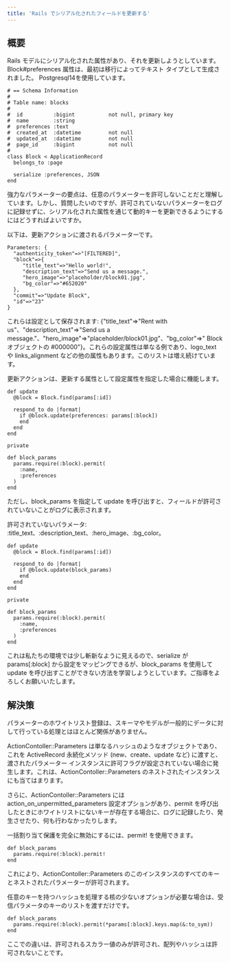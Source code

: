 ```yaml
---
title: 'Rails でシリアル化されたフィールドを更新する'
---
```


## 概要
Rails モデルにシリアル化された属性があり、それを更新しようとしています。 Block#preferences 属性は、最初は移行によってテキスト タイプとして生成されました。 Postgresql14を使用しています。

```
# == Schema Information
#
# Table name: blocks
#
#  id          :bigint           not null, primary key
#  name        :string
#  preferences :text
#  created_at  :datetime         not null
#  updated_at  :datetime         not null
#  page_id     :bigint           not null
#
class Block < ApplicationRecord
  belongs_to :page

  serialize :preferences, JSON
end

```
強力なパラメーターの要点は、任意のパラメーターを許可しないことだと理解しています。しかし、質問したいのですが、許可されていないパラメーターをログに記録せずに、シリアル化された属性を通じて動的キーを更新できるようにするにはどうすればよいですか。

以下は、更新アクションに渡されるパラメーターです。

```
Parameters: {
  "authenticity_token"=>"[FILTERED]", 
  "block"=>{
     "title_text"=>"Hello world!", 
     "description_text"=>"Send us a message.",
     "hero_image"=>"placeholder/block01.jpg",
     "bg_color"=>"#652020"
  },
  "commit"=>"Update Block",
  "id"=>"23"
}

```
これらは設定として保存されます: {"title_text"=>"Rent with us"、"description_text"=>"Send us a message."、"hero_image"=>"placeholder/block01.jpg"、"bg_color"=>" Block オブジェクトの #000000"}。これらの設定属性は単なる例であり、logo_text や links_alignment などの他の属性もあります。このリストは増え続けています。

更新アクションは、更新する属性として設定属性を指定した場合に機能します。

```
def update
  @block = Block.find(params[:id])

  respond_to do |format|
    if @block.update(preferences: params[:block])
    end
  end
end

private

def block_params
  params.require(:block).permit(
    :name,
    :preferences
  )
end

```
ただし、block_params を指定して update を呼び出すと、フィールドが許可されていないことがログに表示されます。

許可されていないパラメータ: :title_text、:description_text、:hero_image、:bg_color。

```
def update
  @block = Block.find(params[:id])

  respond_to do |format|
    if @block.update(block_params)
    end
  end
end

private

def block_params
  params.require(:block).permit(
    :name,
    :preferences
  )
end

```
これは私たちの環境では少し斬新なように見えるので、serialize が params[:block] から設定をマッピングできるが、block_params を使用して update を呼び出すことができない方法を学習しようとしています。ご指導をよろしくお願いいたします。

## 解決策
パラメーターのホワイトリスト登録は、スキーマやモデルが一般的にデータに対して行っている処理とはほとんど関係がありません。

ActionContoller::Parameters は単なるハッシュのようなオブジェクトであり、これを ActiveRecord 永続化メソッド (new、create、update など) に渡すと、渡されたパラメーター インスタンスに許可フラグが設定されていない場合に発生します。これは、ActionContoller::Parameters のネストされたインスタンスにも当てはまります。

さらに、ActionContoller::Parameters には action_on_unpermitted_parameters 設定オプションがあり、permit を呼び出したときにホワイトリストにないキーが存在する場合に、ログに記録したり、発生させたり、何も行わなかったりします。

一括割り当て保護を完全に無効にするには、permit! を使用できます。

```
def block_params
  params.require(:block).permit!
end

```
これにより、ActionContoller::Parameters のこのインスタンスのすべてのキーとネストされたパラメーターが許可されます。

任意のキーを持つハッシュを処理する核の少ないオプションが必要な場合は、受信パラメータのキーのリストを渡すだけです。

```
def block_params
  params.require(:block).permit(*params[:block].keys.map(&:to_sym))
end

```
ここでの違いは、許可されるスカラー値のみが許可され、配列やハッシュは許可されないことです。

